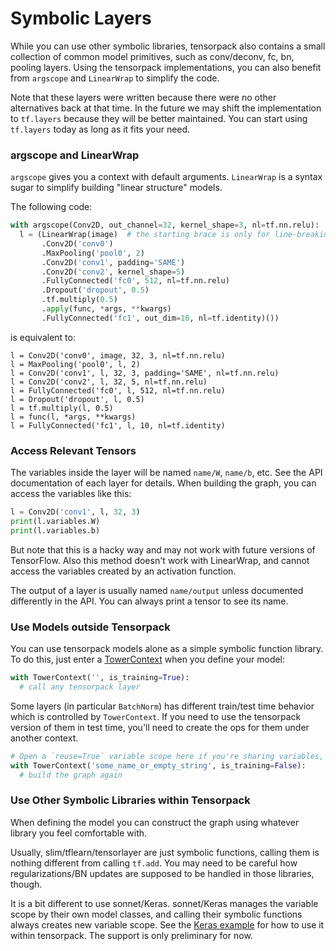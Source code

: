 
# Symbolic Layers

While you can use other symbolic libraries,
tensorpack also contains a small collection of common model primitives,
such as conv/deconv, fc, bn, pooling layers.
Using the tensorpack implementations, you can also benefit from `argscope` and `LinearWrap` to
simplify the code.

Note that these layers were written because there were no other alternatives back at that time.
In the future we may shift the implementation to `tf.layers` because they will be better maintained.
You can start using `tf.layers` today as long as it fits your need.

### argscope and LinearWrap
`argscope` gives you a context with default arguments.
`LinearWrap` is a syntax sugar to simplify building "linear structure" models.

The following code:
```python
with argscope(Conv2D, out_channel=32, kernel_shape=3, nl=tf.nn.relu):
  l = (LinearWrap(image)  # the starting brace is only for line-breaking
       .Conv2D('conv0')
       .MaxPooling('pool0', 2)
       .Conv2D('conv1', padding='SAME')
       .Conv2D('conv2', kernel_shape=5)
       .FullyConnected('fc0', 512, nl=tf.nn.relu)
       .Dropout('dropout', 0.5)
       .tf.multiply(0.5)
       .apply(func, *args, **kwargs)
       .FullyConnected('fc1', out_dim=10, nl=tf.identity)())
```
is equivalent to:
```
l = Conv2D('conv0', image, 32, 3, nl=tf.nn.relu)
l = MaxPooling('pool0', l, 2)
l = Conv2D('conv1', l, 32, 3, padding='SAME', nl=tf.nn.relu)
l = Conv2D('conv2', l, 32, 5, nl=tf.nn.relu)
l = FullyConnected('fc0', l, 512, nl=tf.nn.relu)
l = Dropout('dropout', l, 0.5)
l = tf.multiply(l, 0.5)
l = func(l, *args, **kwargs)
l = FullyConnected('fc1', l, 10, nl=tf.identity)
```

### Access Relevant Tensors

The variables inside the layer will be named `name/W`, `name/b`, etc.
See the API documentation of each layer for details.
When building the graph, you can access the variables like this:
```python
l = Conv2D('conv1', l, 32, 3)
print(l.variables.W)
print(l.variables.b)
```
But note that this is a hacky way and may not work with future versions of TensorFlow.
Also this method doesn't work with LinearWrap, and cannot access the variables created by an activation function.

The output of a layer is usually named `name/output` unless documented differently in the API.
You can always print a tensor to see its name.

### Use Models outside Tensorpack

You can use tensorpack models alone as a simple symbolic function library.
To do this, just enter a [TowerContext](../modules/tfutils.html#tensorpack.tfutils.TowerContext)
when you define your model:
```python
with TowerContext('', is_training=True):
  # call any tensorpack layer
```

Some layers (in particular ``BatchNorm``) has different train/test time behavior which is controlled
by ``TowerContext``. If you need to use the tensorpack version of them in test time, you'll need to create the ops for them under another context.
```python
# Open a `reuse=True` variable scope here if you're sharing variables, then:
with TowerContext('some_name_or_empty_string', is_training=False):
  # build the graph again
```

### Use Other Symbolic Libraries within Tensorpack

When defining the model you can construct the graph using whatever library you feel comfortable with.

Usually, slim/tflearn/tensorlayer are just symbolic functions, calling them is nothing different
from calling `tf.add`. You may need to be careful how regularizations/BN updates are supposed
to be handled in those libraries, though.

It is a bit different to use sonnet/Keras.
sonnet/Keras manages the variable scope by their own model classes, and calling their symbolic functions
always creates new variable scope. See the [Keras example](../examples/keras) for how to use it within tensorpack.
The support is only preliminary for now.
